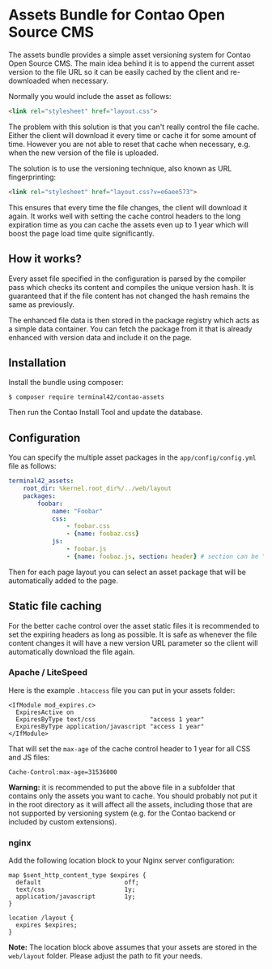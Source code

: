# Assets Bundle for Contao Open Source CMS

The assets bundle provides a simple asset versioning system for Contao Open Source CMS. The main idea
behind it is to append the current asset version to the file URL so it can be easily cached by the client
and re-downloaded when necessary.

Normally you would include the asset as follows:

```html
<link rel="stylesheet" href="layout.css">
```

The problem with this solution is that you can't really control the file cache. Either the client will
download it every time or cache it for some amount of time. However you are not able to reset that cache
when necessary, e.g. when the new version of the file is uploaded.

The solution is to use the versioning technique, also known as URL fingerprinting:

```html
<link rel="stylesheet" href="layout.css?v=e6aee573">
```

This ensures that every time the file changes, the client will download it again. It works well with
setting the cache control headers to the long expiration time as you can cache the assets even up to 1 year
which will boost the page load time quite significantly.


## How it works?

Every asset file specified in the configuration is parsed by the compiler pass which checks its content
and compiles the unique version hash. It is guaranteed that if the file content has not changed the hash
remains the same as previously.

The enhanced file data is then stored in the package registry which acts as a simple data container. 
You can fetch the package from it that is already enhanced with version data and include it on the page.


## Installation

Install the bundle using composer:

```
$ composer require terminal42/contao-assets
```

Then run the Contao Install Tool and update the database.


## Configuration

You can specify the multiple asset packages in the `app/config/config.yml` file as follows: 

```yml
terminal42_assets:
    root_dir: %kernel.root_dir%/../web/layout
    packages:
        foobar:
            name: "Foobar"
            css:
                - foobar.css
                - {name: foobaz.css}
            js:
                - foobar.js
                - {name: foobaz.js, section: header} # section can be "header" or "footer"
```

Then for each page layout you can select an asset package that will be automatically added to the page.


## Static file caching

For the better cache control over the asset static files it is recommended to set the expiring headers as long
as possible. It is safe as whenever the file content changes it will have a new version URL parameter so the client
will automatically download the file again.

### Apache / LiteSpeed

Here is the example `.htaccess` file you can put in your assets folder:

```htaccess
<IfModule mod_expires.c>
  ExpiresActive on
  ExpiresByType text/css               "access 1 year"
  ExpiresByType application/javascript "access 1 year"
</IfModule>
```

That will set the `max-age` of the cache control header to 1 year for all CSS and JS files:

```
Cache-Control:max-age=31536000
```

**Warning:** it is recommended to put the above file in a subfolder that contains only the assets you want to cache.
You should probably not put it in the root directory as it will affect all the assets, including those that are not
supported by versioning system (e.g. for the Contao backend or included by custom extensions).

### nginx

Add the following location block to your Nginx server configuration:

```
map $sent_http_content_type $expires {
  default                       off;
  text/css                      1y;
  application/javascript        1y;
}

location /layout {
  expires $expires;
}
```

**Note:** The location block above assumes that your assets are stored in the `web/layout` folder. Please adjust the
path to fit your needs.
